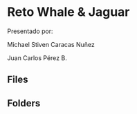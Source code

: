 # Reto Whale & Jaguar

Presentado por:

Michael Stiven Caracas Nuñez

Juan Carlos Pérez B. 



## Files 





## Folders 